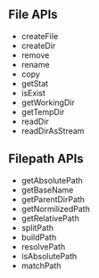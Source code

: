 ## File APIs

- createFile
- createDir
- remove
- rename
- copy
- getStat
- isExist
- getWorkingDir
- getTempDir
- readDir
- readDirAsStream


## Filepath APIs

- getAbsolutePath
- getBaseName
- getParentDirPath
- getNormilizedPath
- getRelativePath
- splitPath
- buildPath
- resolvePath
- isAbsolutePath
- matchPath